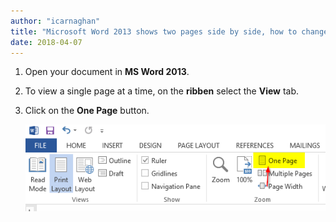 ```yaml
---
author: "icarnaghan"
title: "Microsoft Word 2013 shows two pages side by side, how to change this to only show one page"
date: 2018-04-07
---
```


1. Open your document in **MS Word 2013**.
2. To view a single page at a time, on the **ribben** select the **View** tab.
3. Click on the **One Page** button.
    
    ![](images/fuLUgDQgIAAABoACEBAAAALAFCAgAAAFgChAQAAACwBAgJAAAAYAmOkGzbtm3btm0gJAAAAIAMICQAAACAJUBIAAAAAEv8F8eqN3oQYHGhAAAAAElFTkSuQmCC)
